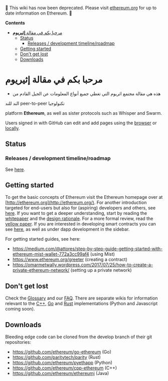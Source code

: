 <!-- START doctoc generated TOC please keep comment here to allow auto update -->
<!-- DON'T EDIT THIS SECTION, INSTEAD RE-RUN doctoc TO UPDATE -->

:stop_sign: This wiki has now been deprecated. Please visit [ethereum.org](https://ethereum.org/ar/) for up to date information on Ethereum. :stop_sign: 

**Contents**

- [مرحبا بكم في مقالة  **إثيريوم**](#%D9%85%D8%B1%D8%AD%D8%A8%D8%A7-%D8%A8%D9%83%D9%85-%D9%81%D9%8A-%D9%85%D9%82%D8%A7%D9%84%D8%A9--%D8%A5%D8%AB%D9%8A%D8%B1%D9%8A%D9%88%D9%85)
  - [Status](#status)
    - [Releases / development timeline/roadmap](#releases--development-timelineroadmap)
  - [Getting started](#getting-started)
  - [Don't get lost](#dont-get-lost)
  - [Downloads](#downloads)

<!-- END doctoc generated TOC please keep comment here to allow auto update -->

# مرحبا بكم في مقالة  **إثيريوم**


* هذه هي مقالة مجتمع اثريوم التي تغطي جميع أنواع المعلومات عن الجيل القادم من 

الند للند peer-to-peer تكنولوجيا   

 platform **Ethereum**, as well as sister protocols such as Whisper and Swarm.

Users signed in with GitHub can edit and add pages using the [browser](https://help.github.com/articles/editing-wiki-pages-via-the-online-interface) or [locally](https://help.github.com/articles/adding-and-editing-wiki-pages-locally).

## Status

### Releases / development timeline/roadmap
See [here](https://github.com/ethereum/wiki/wiki/Releases).

## Getting started
To get the basic concepts of Ethereum visit the Ethereum homepage over at [http://ethereum.org](http://ethereum.org/). For another introduction targeted for end-users but also for (aspiring) developers and others, see [here](https://github.com/ethereum/wiki/wiki/Ethereum-introduction.md). If you want to get a deeper understanding, start by reading the [whitepaper](https://github.com/ethereum/wiki/wiki/White-Paper) and the [design rationale](https://github.com/ethereum/wiki/wiki/Design-Rationale). For a more formal review, read the [yellow paper](http://paper.gavwood.com/). If you are interested in developing smart contracts you can see [here](https://en.wikipedia.org/wiki/Ethereum#Programming_languages), as well as under dapp development in the sidebar.

For getting started guides, see here:

* https://medium.com/@attores/step-by-step-guide-getting-started-with-ethereum-mist-wallet-772a3cc99af4 (using Mist)
* https://www.ethereum.org/greeter (creating a contract)
* https://omarmetwally.wordpress.com/2017/07/25/how-to-create-a-private-ethereum-network/ (setting up a private network)

## Don't get lost
Check the [Glossary](https://github.com/ethereum/wiki/wiki/Glossary) and our [FAQ](https://github.com/ethereum/wiki/wiki/FAQ). There are separate wikis for information relevant to the [C++](https://github.com/ethereum/webthree-umbrella/wiki), [Go](https://github.com/ethereum/go-ethereum/wiki) and [Rust](https://github.com/paritytech/parity/wiki) implementations (Python and Javascript coming soon).

## Downloads
Bleeding edge code can be cloned from the develop branch of their git repositories:
- https://github.com/ethereum/go-ethereum (Go)
- https://github.com/paritytech/parity (Rust)
- https://github.com/ethereum/pyethapp (Python)
- https://github.com/ethereum/cpp-ethereum (C++)
- https://github.com/ethereum/ethereumj (Java)